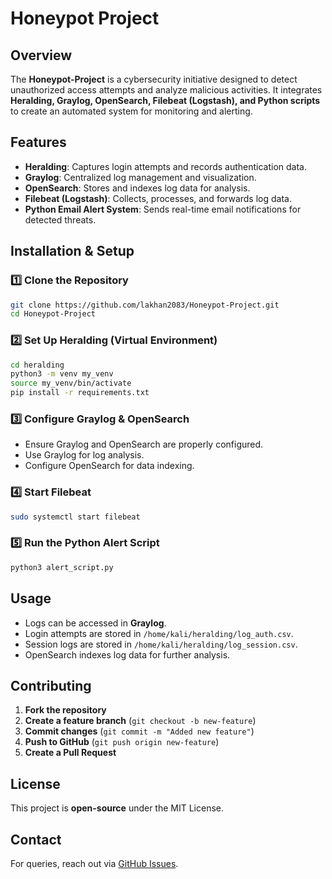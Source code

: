 # Honeypot Project

## Overview
The **Honeypot-Project** is a cybersecurity initiative designed to detect unauthorized access attempts and analyze malicious activities. It integrates **Heralding, Graylog, OpenSearch, Filebeat (Logstash), and Python scripts** to create an automated system for monitoring and alerting.

## Features
- **Heralding**: Captures login attempts and records authentication data.
- **Graylog**: Centralized log management and visualization.
- **OpenSearch**: Stores and indexes log data for analysis.
- **Filebeat (Logstash)**: Collects, processes, and forwards log data.
- **Python Email Alert System**: Sends real-time email notifications for detected threats.

## Installation & Setup
### 1️⃣ Clone the Repository
```bash
git clone https://github.com/lakhan2083/Honeypot-Project.git
cd Honeypot-Project
```

### 2️⃣ Set Up Heralding (Virtual Environment)
```bash
cd heralding
python3 -m venv my_venv
source my_venv/bin/activate
pip install -r requirements.txt
```

### 3️⃣ Configure Graylog & OpenSearch
- Ensure Graylog and OpenSearch are properly configured.
- Use Graylog for log analysis.
- Configure OpenSearch for data indexing.

### 4️⃣ Start Filebeat
```bash
sudo systemctl start filebeat
```

### 5️⃣ Run the Python Alert Script
```bash
python3 alert_script.py
```

## Usage
- Logs can be accessed in **Graylog**.
- Login attempts are stored in `/home/kali/heralding/log_auth.csv`.
- Session logs are stored in `/home/kali/heralding/log_session.csv`.
- OpenSearch indexes log data for further analysis.

## Contributing
1. **Fork the repository**
2. **Create a feature branch** (`git checkout -b new-feature`)
3. **Commit changes** (`git commit -m "Added new feature"`)
4. **Push to GitHub** (`git push origin new-feature`)
5. **Create a Pull Request**

## License
This project is **open-source** under the MIT License.

## Contact
For queries, reach out via [GitHub Issues](https://github.com/lakhan2083/Honeypot-Project/issues).
